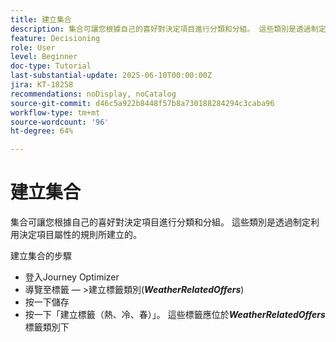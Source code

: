 ```yaml
---
title: 建立集合
description: 集合可讓您根據自己的喜好對決定項目進行分類和分組。 這些類別是透過制定利用決定項目屬性的規則所建立的。
feature: Decisioning
role: User
level: Beginner
doc-type: Tutorial
last-substantial-update: 2025-06-10T00:00:00Z
jira: KT-18258
recommendations: noDisplay, noCatalog
source-git-commit: d46c5a922b8448f57b8a730188284294c3caba96
workflow-type: tm+mt
source-wordcount: '96'
ht-degree: 64%

---
```



# 建立集合

集合可讓您根據自己的喜好對決定項目進行分類和分組。 這些類別是透過制定利用決定項目屬性的規則所建立的。

建立集合的步驟

* 登入Journey Optimizer
* 導覽至標籤 — >建立標籤類別(_&#x200B;**WeatherRelatedOffers**&#x200B;_)
* 按一下儲存
* 按一下「建立標籤（熱、冷、春）」。 這些標籤應位於&#x200B;_&#x200B;**WeatherRelatedOffers**&#x200B;_&#x200B;標籤類別下

